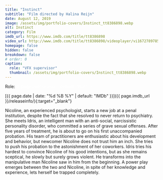 ```yaml
---
title: "Instinct"
subtitle: "Film directed by Halina Reijn"
date: August 12, 2019
image: /assets/img/portfolio-covers/Instinct_tt8386898.webp
alt: Instinct
category: Film
imdb_url: https://www.imdb.com/title/tt8386898
video_url: http://www.imdb.com/title/tt8386898/videoplayer/vi1672789785
homepage: false
hidden: false
breakdown: false
# order: 0
caption:
  role: "VFX supervisor"
  thumbnail: /assets/img/portfolio-covers/Instinct_tt8386898.webp
---
```

Role: <span style="color:white">{{ page.caption.role | default: "N/A" }}</span>

[{{ page.date | date: "%d %B %Y" | default: "IMDb" }}]({{ page.imdb_url }}/releaseinfo/){:target="_blank"}

Nicoline, an experienced psychologist, starts a new job at a penal institution, despite the fact that she resolved to never return to psychiatry. She meets Idris, an intelligent man with an anti-social, narcissistic personality disorder, who committed a series of grave sexual offenses. After five years of treatment, he is about to go on his first unaccompanied probation. His team of practitioners are enthusiastic about his development and behavior, but newcomer Nicoline does not trust him an inch. She tries to push his probation to the astonishment of her coworkers. Idris tries his hardest to convince Nicoline of his good intentions, but as she remains sceptical, he slowly but surely grows violent. He transforms into the manipulative man Nicoline saw in him from the beginning. A power play emerges between the two and Nicoline, in spite of her knowledge and experience, lets herself be trapped completely.
